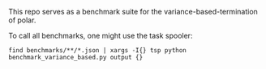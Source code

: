 This repo serves as a benchmark suite for the variance-based-termination of polar.

To call all benchmarks, one might use the task spooler:

```
find benchmarks/**/*.json | xargs -I{} tsp python benchmark_variance_based.py output {}
```